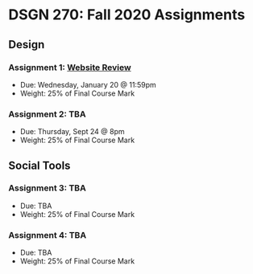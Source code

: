 # DSGN 270: Fall 2020 Assignments
## Design
### Assignment 1: [Website Review](https://github.com/sait-wbdv/assessments/tree/master/dsgn270/design/assignment-1)
- Due: Wednesday, January 20 @ 11:59pm
- Weight: 25% of Final Course Mark

### Assignment 2: TBA
- Due: Thursday, Sept 24 @ 8pm
- Weight: 25% of Final Course Mark

## Social Tools
### Assignment 3: TBA
- Due: TBA
- Weight: 25% of Final Course Mark

### Assignment 4: TBA
- Due: TBA
- Weight: 25% of Final Course Mark
